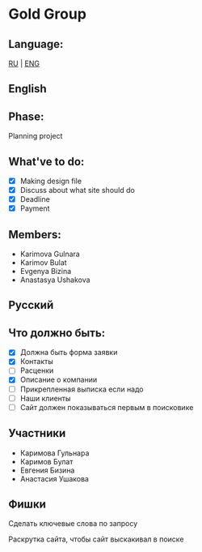 # Gold Group

## Language:

[RU](#Русский) | [ENG](#English)

## English

## Phase:

Planning project

## What've to do:

- [x] Making design file
- [x] Discuss about what site should do
- [x] Deadline
- [x] Payment

## Members:

- Karimova Gulnara
- Karimov Bulat
- Evgenya Bizina
- Anastasya Ushakova

## Русский

## Что должно быть:

- [x] Должна быть форма заявки
- [x] Контакты
- [ ] Расценки
- [x] Описание о компании
- [ ] Прикрепленная выписка если надо
- [ ] Наши клиенты
- [ ] Сайт должен показываться первым в поисковике

## Участники

- Каримова Гульнара
- Каримов Булат
- Евгения Бизина
- Анастасия Ушакова

## Фишки

Сделать ключевые слова по запросу

Раскрутка сайта, чтобы сайт выскакивал в поиске
